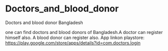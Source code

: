 # Doctors_and_blood_donor
Doctors and blood donor Bangladesh

one can find doctors and blood donors of Bangladesh.A doctor can register himself also.
A blood donor can register also.
App linkon playstore:
https://play.google.com/store/apps/details?id=com.doctors.login

